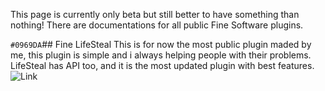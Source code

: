 This page is currently only beta but still better to have something than nothing!
There are documentations for all public Fine Software plugins.

`#0969DA`## Fine LifeSteal
This is for now the most public plugin maded by me, this plugin is simple and i always helping people with their problems.
LifeSteal has API too, and it is the most updated plugin with best features.
![Link](https://www.spigotmc.org/resources/fine-lifesteal-1-18-1-19-2.102599/)
